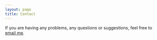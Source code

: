 ```yaml
---
layout: page
title: Contact
---
```


If you are having any problems, any questions or suggestions, feel free to [email me](mailto:test@jarvis.com).
